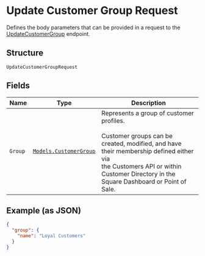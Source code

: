 
# Update Customer Group Request

Defines the body parameters that can be provided in a request to the
[UpdateCustomerGroup](#endpoint-updatecustomergroup) endpoint.

## Structure

`UpdateCustomerGroupRequest`

## Fields

| Name | Type | Description |
|  --- | --- | --- |
| `Group` | [`Models.CustomerGroup`](/doc/models/customer-group.md) | Represents a group of customer profiles.<br><br>Customer groups can be created, modified, and have their membership defined either via<br>the Customers API or within Customer Directory in the Square Dashboard or Point of Sale. |

## Example (as JSON)

```json
{
  "group": {
    "name": "Loyal Customers"
  }
}
```


